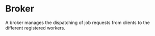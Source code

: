 # Broker

A broker manages the dispatching of job requests from clients
to the different registered workers.


